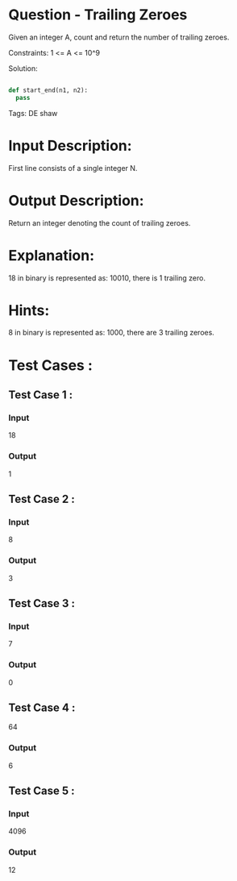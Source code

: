 # Question - Trailing Zeroes
Given an integer A, count and return the number of trailing zeroes.

Constraints:
1 <= A <= 10^9

Solution:

```python

def start_end(n1, n2):
  pass

```

Tags:
DE shaw

# Input Description:
First line consists of a single integer N.

# Output Description:
Return an integer denoting the count of trailing zeroes.

# Explanation:
18 in binary is represented as: 10010, there is 1 trailing zero.

# Hints:
8 in binary is represented as: 1000, there are 3 trailing zeroes.

# Test Cases :
## Test Case 1 :
### Input
18
### Output
1


## Test Case 2 :
### Input
8
### Output
3


## Test Case 3 :
### Input
7
### Output
0

## Test Case 4 :
64
### Output
6


## Test Case 5 :
### Input
4096
### Output
12

